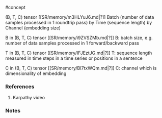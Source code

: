 #concept

(B, T, C) tensor
[[SR/memory/m3HLYuJ6.md|?]]
Batch (number of data samples processed in 1 roundtrip pass) by Time (sequence length) by Channel (embedding size)


B in (B, T, C) tensor
[[SR/memory/i9ZVSZMb.md|?]]
B: batch size, e.g. number of data samples processed in 1 forward/backward pass


T in (B, T, C) tensor
[[SR/memory/IFJEztJG.md|?]]
T: sequence length measured in time steps in a time series or positions in a sentence


C in (B, T, C) tensor
[[SR/memory/BI7txWQm.md|?]]
C: channel which is dimensionality of embedding


### References
1. Karpathy video 

### Notes




